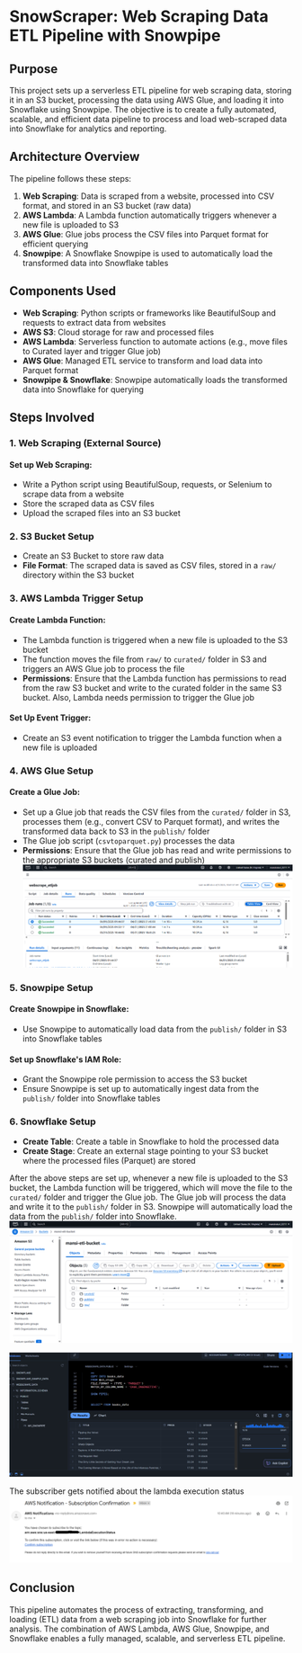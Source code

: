 # SnowScraper: Web Scraping Data ETL Pipeline with Snowpipe

## Purpose
This project sets up a serverless ETL pipeline for web scraping data, storing it in an S3 bucket, processing the data using AWS Glue, and loading it into Snowflake using Snowpipe. The objective is to create a fully automated, scalable, and efficient data pipeline to process and load web-scraped data into Snowflake for analytics and reporting.

## Architecture Overview
The pipeline follows these steps:

1. **Web Scraping**: Data is scraped from a website, processed into CSV format, and stored in an S3 bucket (raw data)
2. **AWS Lambda**: A Lambda function automatically triggers whenever a new file is uploaded to S3
3. **AWS Glue**: Glue jobs process the CSV files into Parquet format for efficient querying
4. **Snowpipe**: A Snowflake Snowpipe is used to automatically load the transformed data into Snowflake tables

## Components Used
- **Web Scraping**: Python scripts or frameworks like BeautifulSoup and requests to extract data from websites
- **AWS S3**: Cloud storage for raw and processed files
- **AWS Lambda**: Serverless function to automate actions (e.g., move files to Curated layer and trigger Glue job)
- **AWS Glue**: Managed ETL service to transform and load data into Parquet format
- **Snowpipe & Snowflake**: Snowpipe automatically loads the transformed data into Snowflake for querying


## Steps Involved

### 1. Web Scraping (External Source)
#### Set up Web Scraping:
- Write a Python script using BeautifulSoup, requests, or Selenium to scrape data from a website
- Store the scraped data as CSV files
- Upload the scraped files into an S3 bucket

### 2. S3 Bucket Setup
- Create an S3 Bucket to store raw data
- **File Format**: The scraped data is saved as CSV files, stored in a `raw/` directory within the S3 bucket

### 3. AWS Lambda Trigger Setup
#### Create Lambda Function:
- The Lambda function is triggered when a new file is uploaded to the S3 bucket
- The function moves the file from `raw/` to `curated/` folder in S3 and triggers an AWS Glue job to process the file
- **Permissions**: Ensure that the Lambda function has permissions to read from the raw S3 bucket and write to the curated folder in the same S3 bucket. Also, Lambda needs permission to trigger the Glue job

#### Set Up Event Trigger:
- Create an S3 event notification to trigger the Lambda function when a new file is uploaded

### 4. AWS Glue Setup
#### Create a Glue Job:
- Set up a Glue job that reads the CSV files from the `curated/` folder in S3, processes them (e.g., convert CSV to Parquet format), and writes the transformed data back to S3 in the `publish/` folder
- The Glue job script (`csvtoparquet.py`) processes the data
- **Permissions**: Ensure that the Glue job has read and write permissions to the appropriate S3 buckets (curated and publish)
![Lambda Diagram](assets/glue_runs.png)




### 5. Snowpipe Setup
#### Create Snowpipe in Snowflake:
- Use Snowpipe to automatically load data from the `publish/` folder in S3 into Snowflake tables

#### Set up Snowflake's IAM Role:
- Grant the Snowpipe role permission to access the S3 bucket
- Ensure Snowpipe is set up to automatically ingest data from the `publish/` folder into Snowflake tables

### 6. Snowflake Setup
- **Create Table**: Create a table in Snowflake to hold the processed data
- **Create Stage**: Create an external stage pointing to your S3 bucket where the processed files (Parquet) are stored

After the above steps are set up, whenever a new file is uploaded to the S3 bucket, the Lambda function will be triggered, which will move the file to the `curated/` folder and trigger the Glue job. The Glue job will process the data and write it to the `publish/` folder in S3. Snowpipe will automatically load the data from the `publish/` folder into Snowflake.
![Lambda Diagram](assets/glue-publish.png)

![Snowflake Dashboard](assets/snowflake-output.png) 

The subscriber gets notified about the lambda execution status
![Snowflake Dashboard](assets/aws-sns-notif.png) 

## Conclusion
This pipeline automates the process of extracting, transforming, and loading (ETL) data from a web scraping job into Snowflake for further analysis. The combination of AWS Lambda, AWS Glue, Snowpipe, and Snowflake enables a fully managed, scalable, and serverless ETL pipeline.

